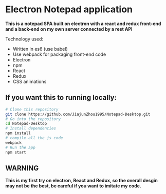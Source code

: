 
# Electron Notepad application

**This is a notepad SPA built on electron with a react and redux front-end and a back-end on my own server connected by a rest API**

Technology used:
- Written in es6 (use babel)
- Use webpack for packaging front-end code
- Electron
- npm
- React
- Redux
- CSS animations

## If you want this to running locally:

```bash
# Clone this repository
git clone https://github.com/JiajunZhou1995/Notepad-Desktop.git
# Go into the repository
cd Notepad-Desktop
# Install dependencies
npm install
# compile all the js code
webpack
# Run the app
npm start
```

## WARNING
**This is my first try on electron, React and Redux, so the overall desgin may not be the best, be careful if you want to imitate my code.**
